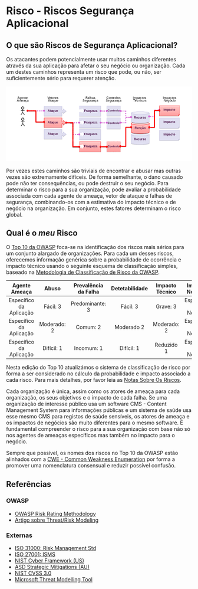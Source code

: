 # Risco - Riscos Segurança Aplicacional

## O que são Riscos de Segurança Aplicacional?

Os atacantes podem potencialmente usar muitos caminhos diferentes através da sua
aplicação para afetar o seu negócio ou organização. Cada um destes caminhos
representa um risco que pode, ou não, ser suficientemente sério para requerer
atenção.

![App Security Risks][0x101]

Por vezes estes caminhos são triviais de encontrar e abusar mas outras vezes são
extremamente difíceis. De forma semelhante, o dano causado pode não ter
consequências, ou pode destruir o seu negócio. Para determinar o risco para a
sua organização, pode avaliar a probabilidade associada com cada agente de
ameaça, vetor de ataque e falhas de segurança, combinando-os com a estimativa do
impacto técnico e de negócio na organização. Em conjunto, estes fatores
determinam o risco global.

## Qual é o _meu_ Risco

O [Top 10 da OWASP][0x102] foca-se na identificação dos riscos mais sérios para
um conjunto alargado de organizações. Para cada um desses riscos, oferecemos
informação genérica sobre a probabilidade de ocorrência e impacto técnico usando
o seguinte esquema de classificação simples, baseado na [Metodologia de
Classificação de Risco da OWASP][0x103].

| Agente Ameaça | Abuso | Prevalência da Falha | Detetabilidade | Impacto Técnico | Impacto Negócio 
| :-: | :-: | :-: | :-: | :-: | :-: |
| Específico da Aplicação | Fácil: 3 | Predominante: 3 | Fácil: 3 | Grave: 3 | Específico do Negócio|
| Específico da Aplicação | Moderado: 2 | Comum: 2 | Moderado 2 | Moderado: 2 | Específico do Negócio |
| Específico da Aplicação | Difícil: 1 | Incomum: 1 | Difícil: 1 | Reduzido 1 | Específico do Negócio |

Nesta edição do Top 10 atualizámos o sistema de classificação de risco por forma
a ser considerado no cálculo da probabilidade e impacto associado a cada risco.
Para mais detalhes, por favor leia as [Notas Sobre Os Riscos][0x104].

Cada organização é única, assim como os atores de ameaça para cada organização,
os seus objetivos e o impacto de cada falha. Se uma organização de interesse
público usa um software CMS - Content Management System para informações
públicas e um sistema de saúde usa esse mesmo CMS para registos de saúde
sensíveis, os atores de ameaça e os impactos de negócios são muito diferentes
para o mesmo software. É fundamental compreender o risco para a sua organização
com base não só nos agentes de ameaças específicos mas também no impacto para o
negócio.

Sempre que possível, os nomes dos riscos no Top 10 da OWASP estão alinhados com
a [CWE - Common Weakness Enumeration][0x105] por forma a promover uma
nomenclatura consensual e reduzir possível confusão.

## Referências

### OWASP

* [OWASP Risk Rating Methodology][0x106]
* [Artigo sobre Threat/Risk Modeling][0x107]

### Externas

* [ISO 31000: Risk Management Std][0x108]
* [ISO 27001: ISMS][0x109]
* [NIST Cyber Framework (US)][0x1010]
* [ASD Strategic Mitigations (AU)][0x1011]
* [NIST CVSS 3.0][0x1012]
* [Microsoft Threat Modelling Tool][0x1013]

[0x101]: images/0x10-risk-1.png
[0x102]: https://owasp.org/www-project-top-ten/
[0x103]: https://owasp.org/www-community/OWASP_Risk_Rating_Methodology
[0x104]: ./0xc0-note-about-risks.md
[0x105]: https://cwe.mitre.org/
[0x106]: https://owasp.org/www-community/OWASP_Risk_Rating_Methodology
[0x107]: https://owasp.org/www-community/Threat_Modeling
[0x108]: https://www.iso.org/iso-31000-risk-management.html
[0x109]: https://www.iso.org/isoiec-27001-information-security.html
[0x1010]: https://www.nist.gov/cyberframework
[0x1011]: https://www.cyber.gov.au/acsc/view-all-content/publications/strategies-mitigate-cyber-security-incidents
[0x1012]: https://nvd.nist.gov/vuln-metrics/cvss/v3-calculator
[0x1013]: https://www.microsoft.com/en-us/download/details.aspx?id=49168

